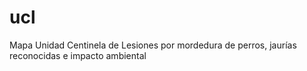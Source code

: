 # ucl
Mapa Unidad Centinela de Lesiones por mordedura de perros, jaurías reconocidas e impacto ambiental
